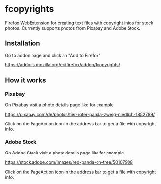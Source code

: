 # fcopyrights
Firefox WebExtension for creating text files with copyright infos for stock photos.
Currently supports photos from Pixabay and Adobe Stock.

## Installation

Go to addon page and click an "Add to Firefox"  

https://addons.mozilla.org/en/firefox/addon/fcopyrights/

## How it works

### Pixabay
On Pixabay visit a photo details page like for example

https://pixabay.com/de/photos/tier-roter-panda-zweig-niedlich-1852789/

Click on the PageAction icon in the address bar to get a file with copyright info.


### Adobe Stock
On Adobe Stock visit a photo details page like for example

https://stock.adobe.com/images/red-panda-on-tree/50107908

Click on the PageAction icon in the address bar to get a file with copyright info.

